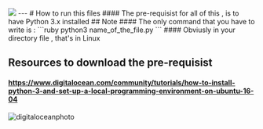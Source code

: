 <img src="https://www.tutorialspoint.com/python/images/python.jpg"/>
---
# How to run this files 
#### The pre-requisist for all of this , is to have Python 3.x installed
## Note
#### The only command that you have to write is : 
```ruby
python3 name_of_the_file.py
```
#### Obviusly in your directory file , that's in Linux

## Resources to download the pre-requisist
#### https://www.digitalocean.com/community/tutorials/how-to-install-python-3-and-set-up-a-local-programming-environment-on-ubuntu-16-04

![digitaloceanphoto](https://community-cdn-digitalocean-com.global.ssl.fastly.net/assets/tutorials/images/large/Python3_WF.jpg?1480459080)
